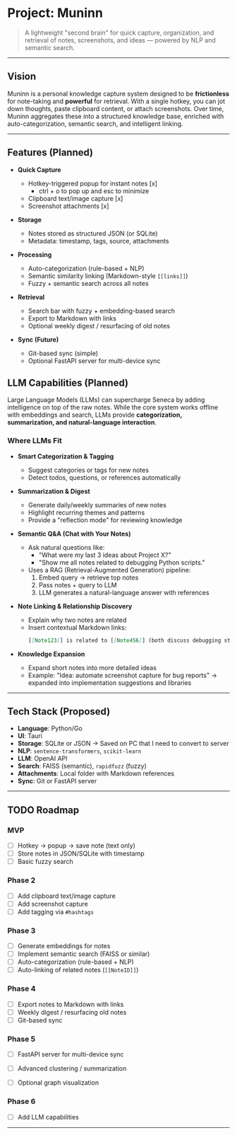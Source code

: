 # Project: Muninn 

> A lightweight "second brain" for quick capture, organization, and retrieval of
> notes, screenshots, and ideas — powered by NLP and semantic search.

---

##  Vision

Muninn is a personal knowledge capture system designed to be **frictionless** for
note-taking and **powerful** for retrieval. With a single hotkey, you can jot
down thoughts, paste clipboard content, or attach screenshots. Over time, Muninn
aggregates these into a structured knowledge base, enriched with
auto-categorization, semantic search, and intelligent linking.


---

## Features (Planned)

- **Quick Capture**
  - Hotkey-triggered popup for instant notes [x]
    - ctrl + o to pop up and esc to minimize
  - Clipboard text/image capture [x]
  - Screenshot attachments [x]

- **Storage**
  - Notes stored as structured JSON (or SQLite)
  - Metadata: timestamp, tags, source, attachments

- **Processing**
  - Auto-categorization (rule-based + NLP)
  - Semantic similarity linking (Markdown-style `[[links]]`)
  - Fuzzy + semantic search across all notes

- **Retrieval**
  - Search bar with fuzzy + embedding-based search
  - Export to Markdown with links
  - Optional weekly digest / resurfacing of old notes

- **Sync (Future)**
  - Git-based sync (simple)
  - Optional FastAPI server for multi-device sync

## LLM Capabilities (Planned)

Large Language Models (LLMs) can supercharge Seneca by adding intelligence on
top of the raw notes. While the core system works offline with embeddings and
search, LLMs provide **categorization, summarization, and natural-language
interaction**.

### Where LLMs Fit

- **Smart Categorization & Tagging**
  - Suggest categories or tags for new notes
  - Detect todos, questions, or references automatically

- **Summarization & Digest**
  - Generate daily/weekly summaries of new notes
  - Highlight recurring themes and patterns
  - Provide a "reflection mode" for reviewing knowledge

- **Semantic Q&A (Chat with Your Notes)**
  - Ask natural questions like:
    - "What were my last 3 ideas about Project X?"
    - "Show me all notes related to debugging Python scripts."
  - Uses a RAG (Retrieval-Augmented Generation) pipeline:
    1. Embed query → retrieve top notes
    2. Pass notes + query to LLM
    3. LLM generates a natural-language answer with references

- **Note Linking & Relationship Discovery**
  - Explain why two notes are related
  - Insert contextual Markdown links:
    ```markdown
    [[Note123]] is related to [[Note456]] (both discuss debugging strategies).
    ```

- **Knowledge Expansion**
  - Expand short notes into more detailed ideas
  - Example: "Idea: automate screenshot capture for bug reports" → expanded into
    implementation suggestions and libraries

---

## Tech Stack (Proposed)

- **Language**: Python/Go
- **UI**: Tauri
- **Storage**: SQLite or JSON -> Saved on PC that I need to convert to server
- **NLP**: `sentence-transformers`, `scikit-learn`
- **LLM**: OpenAI API
- **Search**: FAISS (semantic), `rapidfuzz` (fuzzy)
- **Attachments**: Local folder with Markdown references
- **Sync**: Git or FastAPI server

---

## TODO Roadmap

### MVP
- [ ] Hotkey → popup → save note (text only)
- [ ] Store notes in JSON/SQLite with timestamp
- [ ] Basic fuzzy search

### Phase 2
- [ ] Add clipboard text/image capture
- [ ] Add screenshot capture
- [ ] Add tagging via `#hashtags`

### Phase 3
- [ ] Generate embeddings for notes
- [ ] Implement semantic search (FAISS or similar)
- [ ] Auto-categorization (rule-based + NLP)
- [ ] Auto-linking of related notes (`[[NoteID]]`)

### Phase 4
- [ ] Export notes to Markdown with links
- [ ] Weekly digest / resurfacing old notes
- [ ] Git-based sync

### Phase 5
- [ ] FastAPI server for multi-device sync
- [ ] Advanced clustering / summarization
- [ ] Optional graph visualization


### Phase 6
- [ ] Add LLM capabilities

---


